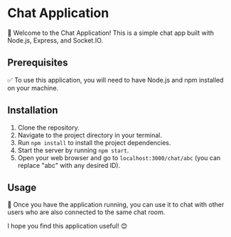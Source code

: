 # Chat Application

👋 Welcome to the Chat Application! This is a simple chat app built with Node.js, Express, and Socket.IO.

## Prerequisites

✅ To use this application, you will need to have Node.js and npm installed on your machine.

## Installation

1. Clone the repository.
2. Navigate to the project directory in your terminal.
3. Run `npm install` to install the project dependencies.
4. Start the server by running `npm start`.
5. Open your web browser and go to `localhost:3000/chat/abc` (you can replace "abc" with any desired ID).

## Usage

👥 Once you have the application running, you can use it to chat with other users who are also connected to the same chat room.

I hope you find this application useful! 😊
